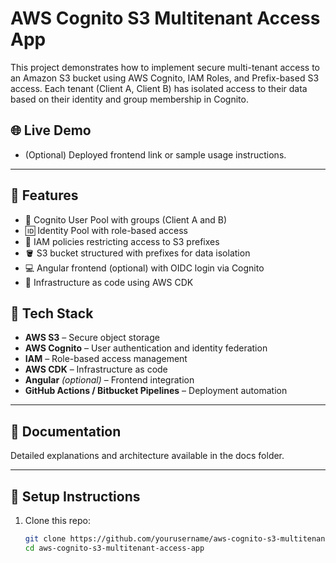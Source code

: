 # AWS Cognito S3 Multitenant Access App

This project demonstrates how to implement secure multi-tenant access to an Amazon S3 bucket using AWS Cognito, IAM Roles, and Prefix-based S3 access. Each tenant (Client A, Client B) has isolated access to their data based on their identity and group membership in Cognito.

## 🌐 Live Demo
- (Optional) Deployed frontend link or sample usage instructions.

---

## 🚀 Features
- 🔐 Cognito User Pool with groups (Client A and B)
- 🆔 Identity Pool with role-based access
- 🎯 IAM policies restricting access to S3 prefixes
- 🪣 S3 bucket structured with prefixes for data isolation
- 💻 Angular frontend (optional) with OIDC login via Cognito
- 🧱 Infrastructure as code using AWS CDK

## 🔧 Tech Stack
- **AWS S3** – Secure object storage
- **AWS Cognito** – User authentication and identity federation
- **IAM** – Role-based access management
- **AWS CDK** – Infrastructure as code
- **Angular** *(optional)* – Frontend integration
- **GitHub Actions / Bitbucket Pipelines** – Deployment automation

---

## 📖 Documentation
Detailed explanations and architecture available in the docs folder.

---

## 📌 Setup Instructions

1. Clone this repo:
   ```bash
   git clone https://github.com/yourusername/aws-cognito-s3-multitenant-access-app.git
   cd aws-cognito-s3-multitenant-access-app
